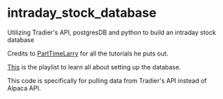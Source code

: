 # intraday_stock_database
Utilizing Tradier's API, postgresDB and python to build an intraday stock database

Credits to [PartTimeLarry](https://www.youtube.com/@parttimelarry) for all the tutorials he puts out.

[This](https://www.youtube.com/playlist?list=PLvzuUVysUFOsrxL7UxmMrVqS8X2X0b8jd) is the playlist to learn all about setting up the database.

This code is specifically for pulling data from Tradier's API instead of Alpaca API.
